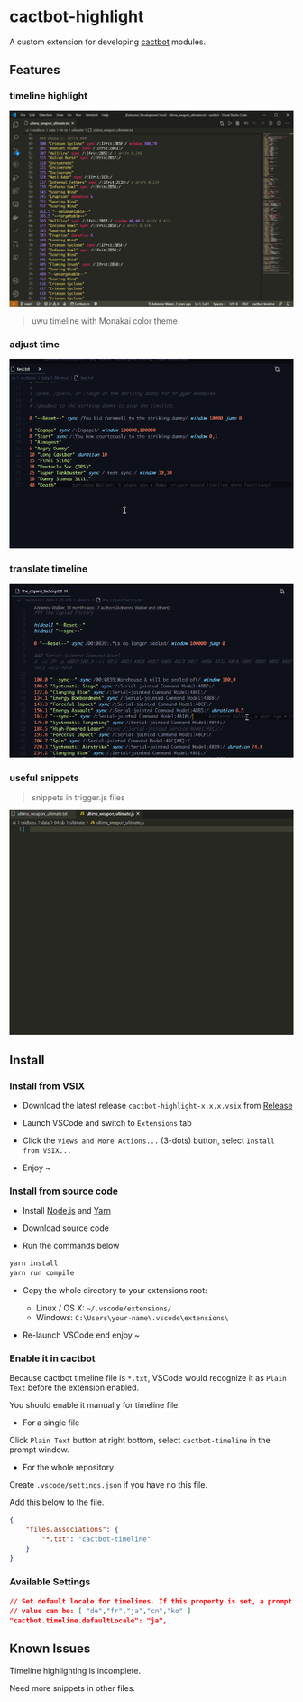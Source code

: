 # cactbot-highlight

A custom extension for developing [cactbot](https://github.com/quisquous/cactbot/) modules.

## Features

### timeline highlight

![timeline-highlight](images/timeline-highlight.png)

> uwu timeline with Monakai color theme

### adjust time

![adjust-time](images/adjust-time.gif)

### translate timeline

![translate-timeline.gif](images/translate-timeline.gif)

### useful snippets

> snippets in trigger.js files

![snippets](images/snippets.gif)

## Install

### Install from VSIX

- Download the latest release `cactbot-highlight-x.x.x.vsix` from [Release](https://github.com/MaikoTan/cactbot-highlight/releases)

- Launch VSCode and switch to `Extensions` tab

- Click the `Views and More Actions...` (3-dots) button, select `Install from VSIX...`

- Enjoy ~

### Install from source code

- Install [Node.js](https://nodejs.org/) and [Yarn](https://yarnpkg.com/)

- Download source code

- Run the commands below

```bash
yarn install
yarn run compile
```

- Copy the whole directory to your extensions root:

  - Linux / OS X: `~/.vscode/extensions/`
  - Windows: `C:\Users\your-name\.vscode\extensions\`

- Re-launch VSCode end enjoy ~

### Enable it in cactbot

Because cactbot timeline file is `*.txt`,
VSCode would recognize it as `Plain Text` before the extension enabled.

You should enable it manually for timeline file.

- For a single file

Click `Plain Text` button at right bottom,
select `cactbot-timeline` in the prompt window.

- For the whole repository

Create `.vscode/settings.json` if you have no this file.

Add this below to the file.

```json
{
    "files.associations": {
        "*.txt": "cactbot-timeline"
    }
}
```

### Available Settings

```json
// Set default locale for timelines. If this property is set, a prompt would not shown.
// value can be: [ "de","fr","ja","cn","ko" ]
"cactbot.timeline.defaultLocale": "ja",
```

## Known Issues

Timeline highlighting is incomplete.

Need more snippets in other files.
